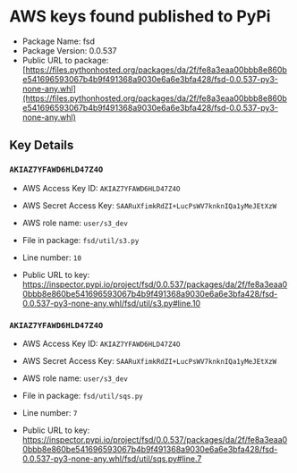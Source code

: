 # AWS keys found published to PyPi

* Package Name: fsd
* Package Version: 0.0.537
* Public URL to package: [https://files.pythonhosted.org/packages/da/2f/fe8a3eaa00bbb8e860be541696593067b4b9f491368a9030e6a6e3bfa428/fsd-0.0.537-py3-none-any.whl](https://files.pythonhosted.org/packages/da/2f/fe8a3eaa00bbb8e860be541696593067b4b9f491368a9030e6a6e3bfa428/fsd-0.0.537-py3-none-any.whl)

## Key Details

### `AKIAZ7YFAWD6HLD47Z4O`

* AWS Access Key ID: `AKIAZ7YFAWD6HLD47Z4O`
* AWS Secret Access Key: `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` 
* AWS role name: `user/s3_dev`
* File in package: `fsd/util/s3.py`
* Line number: `10`

* Public URL to key: https://inspector.pypi.io/project/fsd/0.0.537/packages/da/2f/fe8a3eaa00bbb8e860be541696593067b4b9f491368a9030e6a6e3bfa428/fsd-0.0.537-py3-none-any.whl/fsd/util/s3.py#line.10



### `AKIAZ7YFAWD6HLD47Z4O`

* AWS Access Key ID: `AKIAZ7YFAWD6HLD47Z4O`
* AWS Secret Access Key: `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` 
* AWS role name: `user/s3_dev`
* File in package: `fsd/util/sqs.py`
* Line number: `7`

* Public URL to key: https://inspector.pypi.io/project/fsd/0.0.537/packages/da/2f/fe8a3eaa00bbb8e860be541696593067b4b9f491368a9030e6a6e3bfa428/fsd-0.0.537-py3-none-any.whl/fsd/util/sqs.py#line.7



